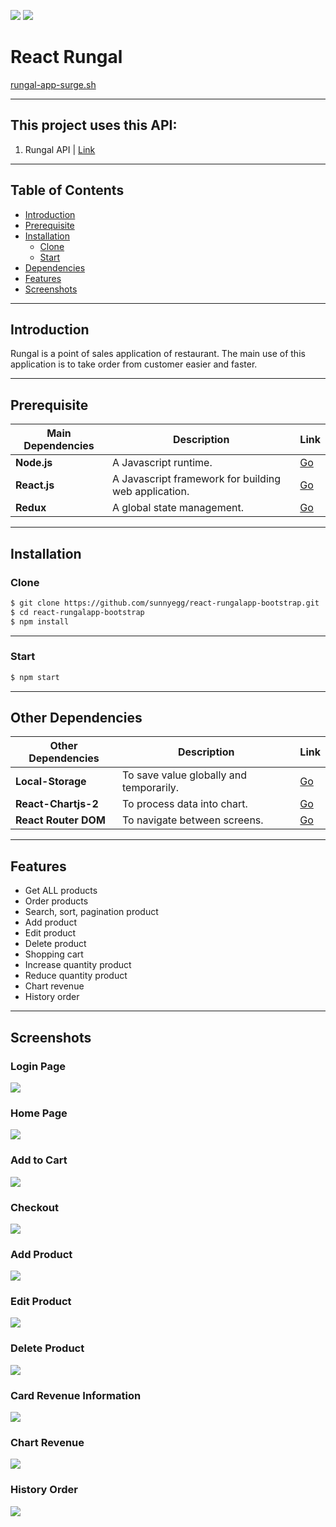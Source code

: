 ![](https://img.shields.io/badge/Dependencies-React.js-blue.svg)
![](https://img.shields.io/badge/Storage-Surge-sucess.svg)

# React Rungal

[rungal-app-surge.sh](http://rungal-app.surge.sh)

---

## This project uses this API:

1. Rungal API | [Link](https://github.com/sunnyegg/rungal-api)

---

## Table of Contents

- [Introduction](#introduction)
- [Prerequisite](#prerequisite)
- [Installation](#installation)
  - [Clone](#clone)
  - [Start](#start)
- [Dependencies](#other-dependencies)
- [Features](#features)
- [Screenshots](#screenshots)

---

## Introduction

Rungal is a point of sales application of restaurant. The main use of this application is to take order from customer easier and faster.

---

## Prerequisite

| **Main Dependencies** | **Description**                                      | **Link**                          |
| --------------------- | ---------------------------------------------------- | --------------------------------- |
| **Node.js**           | A Javascript runtime.                                | [Go](https://nodejs.org/en/)      |
| **React.js**          | A Javascript framework for building web application. | [Go](https://reactjs.org/)        |
| **Redux**             | A global state management.                           | [Go](https://react-redux.js.org/) |

---

## Installation

### Clone

```bash
$ git clone https://github.com/sunnyegg/react-rungalapp-bootstrap.git
$ cd react-rungalapp-bootstrap
$ npm install
```

---

### Start

```bash
$ npm start
```

---

## Other Dependencies

| **Other Dependencies** | **Description**                         | **Link**                                             |
| ---------------------- | --------------------------------------- | ---------------------------------------------------- |
| **Local-Storage**      | To save value globally and temporarily. | [Go](https://www.npmjs.com/package/local-storage)    |
| **React-Chartjs-2**    | To process data into chart.             | [Go](https://www.npmjs.com/package/react-chartjs-2)  |
| **React Router DOM**   | To navigate between screens.            | [Go](https://www.npmjs.com/package/react-router-dom) |

---

## Features

- Get ALL products
- Order products
- Search, sort, pagination product
- Add product
- Edit product
- Delete product
- Shopping cart
- Increase quantity product
- Reduce quantity product
- Chart revenue
- History order

---

## Screenshots

### Login Page

![](https://raw.githubusercontent.com/sunnyegg/react-rungalapp-bootstrap/master/screenshots/Login.png)

### Home Page

![](https://raw.githubusercontent.com/sunnyegg/react-rungalapp-bootstrap/master/screenshots/Home.png)

### Add to Cart

![](https://raw.githubusercontent.com/sunnyegg/react-rungalapp-bootstrap/master/screenshots/Add%20to%20Cart.png)

### Checkout

![](https://raw.githubusercontent.com/sunnyegg/react-rungalapp-bootstrap/master/screenshots/Checkout.png)

### Add Product

![](https://raw.githubusercontent.com/sunnyegg/react-rungalapp-bootstrap/master/screenshots/Add%20product.png)

### Edit Product

![](https://raw.githubusercontent.com/sunnyegg/react-rungalapp-bootstrap/master/screenshots/Edit%20product.png)

### Delete Product

![](https://raw.githubusercontent.com/sunnyegg/react-rungalapp-bootstrap/master/screenshots/Delete%20product.png)

### Card Revenue Information

![](https://raw.githubusercontent.com/sunnyegg/react-rungalapp-bootstrap/master/screenshots/Card.png)

### Chart Revenue

![](https://raw.githubusercontent.com/sunnyegg/react-rungalapp-bootstrap/master/screenshots/Chart.png)

### History Order

![](https://raw.githubusercontent.com/sunnyegg/react-rungalapp-bootstrap/master/screenshots/History%20order.png)
